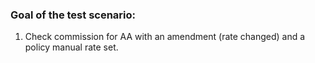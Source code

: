 ### Goal of the test scenario:

1. Check commission for AA with an amendment (rate changed) and a policy manual rate set.